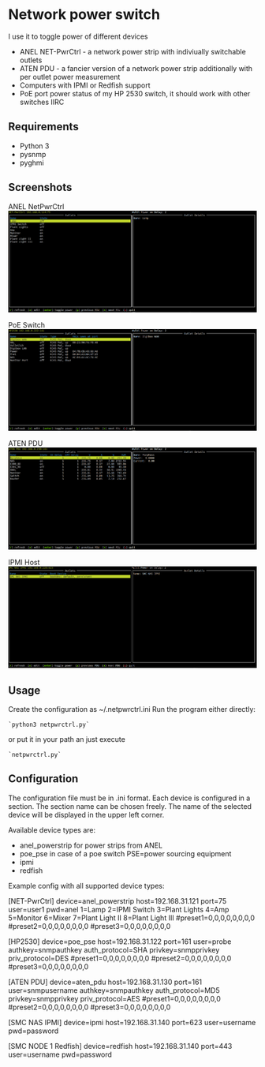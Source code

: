 # Network power switch

I use it to toggle power of different devices

- ANEL NET-PwrCtrl - a network power strip with indiviually switchable outlets
- ATEN PDU - a fancier version of a network power strip additionally with per outlet power measurement
- Computers with IPMI or Redfish support
- PoE port power status of my HP 2530 switch, it should work with other switches IIRC

## Requirements

- Python 3
- pysnmp
- pyghmi



## Screenshots

ANEL NetPwrCtrl
![screenshots/01-ANEL-NetPwrCtrl.png](screenshots/01-ANEL-NetPwrCtrl.png)

PoE Switch
![screenshots/02-PoE-Switch.png](screenshots/02-PoE-Switch.png)

ATEN PDU
![screenshots/03-ATEN-PDU.png](screenshots/03-ATEN-PDU.png)

IPMI Host
![screenshots/04-IPMI.png](screenshots/04-IPMI.png)


## Usage

Create the configuration as ~/.netpwrctrl.ini
Run the program either directly:

	`python3 netpwrctrl.py`

or put it in your path an just execute

	`netpwrctrl.py`


## Configuration

The configuration file must be in .ini format. Each device is configured
in a section. The section name can be chosen freely. The name of the selected
device will be displayed in the upper left corner.


Available device types are:  

- anel_powerstrip for power strips from ANEL
- poe_pse in case of a poe switch PSE=power sourcing equipment
- ipmi
- redfish



Example config with all supported device types:


[NET-PwrCtrl]
device=anel_powerstrip
host=192.168.31.121
port=75
user=user1
pwd=anel
1=Lamp
2=IPMI Switch
3=Plant Lights
4=Amp
5=Monitor
6=Mixer
7=Plant Light II
8=Plant Light III
#preset1=0,0,0,0,0,0,0,0
#preset2=0,0,0,0,0,0,0,0
#preset3=0,0,0,0,0,0,0,0

[HP2530]
device=poe_pse
host=192.168.31.122
port=161
user=probe
authkey=snmpauthkey
auth_protocol=SHA
privkey=snmpprivkey
priv_protocol=DES
#preset1=0,0,0,0,0,0,0,0
#preset2=0,0,0,0,0,0,0,0
#preset3=0,0,0,0,0,0,0,0

[ATEN PDU]
device=aten_pdu
host=192.168.31.130
port=161
user=snmpusername
authkey=snmpauthkey
auth_protocol=MD5
privkey=snmpprivkey
priv_protocol=AES
#preset1=0,0,0,0,0,0,0,0
#preset2=0,0,0,0,0,0,0,0
#preset3=0,0,0,0,0,0,0,0

[SMC NAS IPMI]
device=ipmi
host=192.168.31.140
port=623
user=username
pwd=password

[SMC NODE 1 Redfish]
device=redfish
host=192.168.31.140
port=443
user=username
pwd=password
